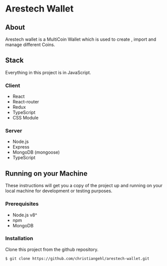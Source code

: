 # Arestech Wallet

## About

Arestech wallet is a MultiCoin Wallet which is used to create , import and manage different Coins.

## Stack

Everything in this project is in JavaScript. 

### Client

- React
- React-router
- Redux
- TypeScript
- CSS Module

### Server

- Node.js
- Express
- MongoDB (mongoose)
- TypeScript

## Running on your Machine

These instructions will get you a copy of the project up and running on your local machine for development or testing purposes.

### Prerequisites
- Node.js v8^
- npm
- MongoDB

### Installation
Clone this project from the github repository.

```bash
$ git clone https://github.com/christiangehl/arestech-wallet.git